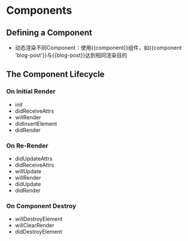 # Components

## Defining a Component
- 动态渲染不同Component：使用{{component}}组件，如{{component 'blog-post'}}与{{blog-post}}达到相同渲染目的

## The Component Lifecycle
### On Initial Render
- init
- didReceiveAttrs
- willRender
- didInsertElement
- didRender
### On Re-Render
- didUpdateAttrs
- didReceiveAttrs
- willUpdate
- willRender
- didUpdate
- didRender
### On Component Destroy
- willDestroyElement
- willClearRender
- didDestroyElement
